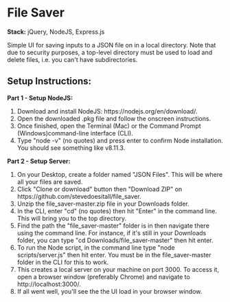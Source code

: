 <h1><b>File Saver</b></h1>
<p><b>Stack:</b> jQuery, NodeJS, Express.js</p>
<p>Simple UI for saving inputs to a JSON file on in a local directory. Note that due to security purposes, a top-level directory must be used to load and delete files, i.e. you can't have subdirectories.</p>
<h2><b>Setup Instructions:</b></h2>
<p><b>Part 1 - Setup NodeJS:</b></p>
<ol>
    <li>Download and install NodeJS: https://nodejs.org/en/download/.</li>
    <li>Open the downloaded .pkg file and follow the onscreen instructions.</li>
    <li>Once finished, open the Terminal (Mac) or the Command Prompt (Windows)command-line interface (CLI).</li>
    <li>Type "node -v" (no quotes) and press enter to confirm Node installation. You should see something like v8.11.3.</li>
</ol>
<p><b>Part 2 - Setup Server:</b></p>
<ol>
    <li>On your Desktop, create a folder named "JSON Files". This will be where all your files are saved.</li>
    <li>Click "Clone or download" button then "Download ZIP" on https://github.com/stevedoesitall/file_saver.</li>
    <li>Unzip the file_saver-master.zip file in your Downloads folder.</li>
    <li>In the CLI, enter "cd" (no quotes) then hit "Enter" in the command line. This will bring you to the top directory.</li>
    <li>Find the path the "file_saver-master" folder is in then navigate there using the command line. For instance, if it's still in your Downloads folder, you can type "cd Downloads/file_saver-master" then hit enter.</li>
    <li>To run the Node script, in the command line type "node scripts/server.js" then hit enter. You must be in the file_saver-master folder in the CLI for this to work.</li>
    <li>This creates a local server on your machine on port 3000. To access it, open a browser window (preferably Chrome) and navigate to http://localhost:3000/.</li>
    <li>If all went well, you'll see the the UI load in your browser window.</li>


